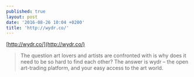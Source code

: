 ```yaml
---
published: true
layout: post
date: '2016-08-26 10:04 +0200'
title: 'http://wydr.co/'
---
```

[http://wydr.co/](http://wydr.co/)

> The question art lovers and artists are confronted with is why does it need to be so hard to find each other? The answer is wydr – the open art-trading platform, and your easy access to the art world.
